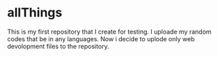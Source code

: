 # allThings
This is my first repository that I create for testing. I uploade my random codes that be in any languages.
Now i decide to uplode only web devolopment files to the repository.